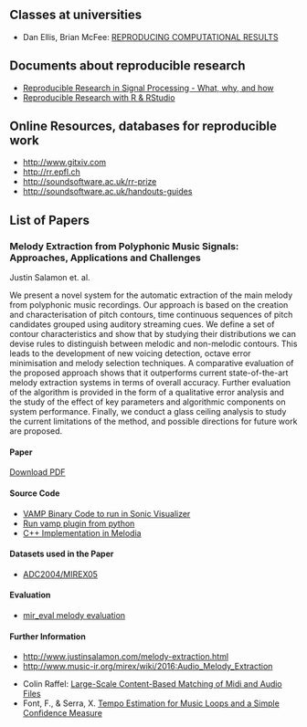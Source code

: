 ## Classes at universities

- Dan Ellis, Brian McFee: [REPRODUCING COMPUTATIONAL RESULTS](http://www.ee.columbia.edu/~dpwe/e6891/)

## Documents about reproducible research

- [Reproducible Research in Signal Processing - What, why, and how](https://infoscience.epfl.ch/record/136640)
- [Reproducible Research with R & RStudio](http://christophergandrud.github.io/RepResR-RStudio/) 

## Online Resources, databases for reproducible work

- http://www.gitxiv.com
- http://rr.epfl.ch
- http://soundsoftware.ac.uk/rr-prize
- http://soundsoftware.ac.uk/handouts-guides

## List of Papers

### Melody Extraction from Polyphonic Music Signals: Approaches, Applications and Challenges
Justin Salamon et. al.

We present a novel system for the automatic extraction of the main melody from polyphonic music recordings. Our approach is based on the creation and characterisation of pitch contours, time continuous sequences of pitch candidates grouped using auditory streaming cues. We define a set of contour characteristics and show that by studying their distributions we can devise rules to distinguish between melodic and non-melodic contours. This leads to the development of new voicing detection, octave error minimisation and melody selection techniques. A comparative evaluation of the proposed approach shows that it outperforms current state-of-the-art melody extraction systems in terms of overall accuracy. Further evaluation of the algorithm is provided in the form of a qualitative error analysis and the study of the effect of key parameters and algorithmic components on system performance. Finally, we conduct a glass ceiling analysis to study the current limitations of the method, and possible directions for future work are proposed.

#### Paper

[Download PDF](http://www.justinsalamon.com/uploads/4/3/9/4/4394963/salamon_gomez_ellis_richard_melodyextractionreview_ieeespm_2013.pdf)

#### Source Code

* [VAMP Binary Code to run in Sonic Visualizer](http://mtg.upf.edu/technologies/melodia)
* [Run vamp plugin from python](https://pypi.python.org/pypi/vamp)
* [C++ Implementation in Melodia](http://essentia.upf.edu/documentation/reference/std_PitchMelodia.html)

#### Datasets used in the Paper

* [ADC2004/MIREX05](http://labrosa.ee.columbia.edu/projects/melody/)

#### Evaluation 

* [mir_eval melody evaluation](https://github.com/craffel/mir_eval/blob/master/evaluators/melody_eval.py)

#### Further Information

* http://www.justinsalamon.com/melody-extraction.html
* http://www.music-ir.org/mirex/wiki/2016:Audio_Melody_Extraction



- Colin Raffel: [Large-Scale Content-Based Matching of Midi and Audio Files](http://www.gitxiv.com/posts/4foCRJSjf8mDrnigq/large-scale-content-based-matching-of-midi-and-audio-files)
- Font, F., & Serra, X. [Tempo Estimation for Music Loops and a Simple Confidence Measure](https://github.com/ffont/ismir2016)
